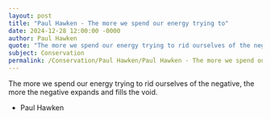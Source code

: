 ```yaml
---
layout: post
title: "Paul Hawken - The more we spend our energy trying to"
date: 2024-12-28 12:00:00 -0000
author: Paul Hawken
quote: "The more we spend our energy trying to rid ourselves of the negative, the more the negative expands and fills the void."
subject: Conservation
permalink: /Conservation/Paul Hawken/Paul Hawken - The more we spend our energy trying to
---
```


The more we spend our energy trying to rid ourselves of the negative, the more the negative expands and fills the void.

- Paul Hawken
